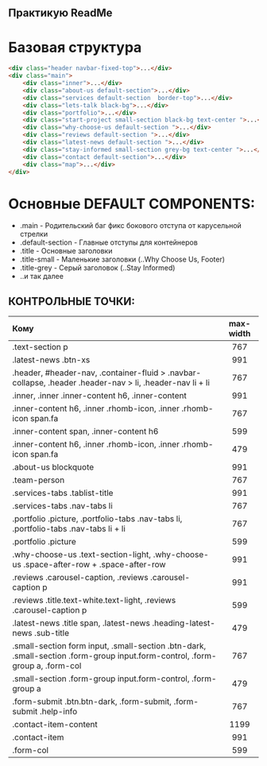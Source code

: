 Практикую ReadMe
---------------

Базовая структура
===========
```html
<div class="header navbar-fixed-top">...</div>
<div class="main">
    <div class="inner">...</div>
    <div class="about-us default-section">...</div>
    <div class="services default-section  border-top">...</div>
    <div class="lets-talk black-bg">...</div>
    <div class="portfolio">...</div>
    <div class="start-project small-section black-bg text-center ">...</div>
    <div class="why-choose-us default-section ">...</div>
    <div class="reviews default-section ">...</div>
    <div class="latest-news default-section ">...</div>
    <div class="stay-informed small-section grey-bg text-center ">...</div>
    <div class="contact default-section">...</div>
    <div class="map">...</div>
</div>
```

Основные DEFAULT COMPONENTS:
================

  * .main - Родительский баг фикс бокового отступа от карусельной стрелки
  * .default-section - Главные отступы для контейнеров
  * .title - Основные заголовки
  * .title-small - Маленькие заголовки (..Why Choose Us, Footer)
  * .title-grey - Серый заголовок (..Stay Informed)
  * ..и так далее

КОНТРОЛЬНЫЕ ТОЧКИ:
-----------------------------

|Кому|max-width|
|:-------------|:-----:|
|.text-section p|767|
|.latest-news .btn-xs|991|
|.header, #header-nav, .container-fluid > .navbar-collapse, .header .header-nav > li, .header-nav li + li|767|
|.inner, .inner .inner-content h6, .inner-content|991|
|.inner-content h6, .inner .rhomb-icon, .inner .rhomb-icon span.fa|767|
|.inner-content span, .inner-content h6|599|
|.inner-content h6, .inner .rhomb-icon, .inner .rhomb-icon span.fa|479|
|.about-us blockquote|991|
|.team-person|767|
|.services-tabs .tablist-title|991|
|.services-tabs .nav-tabs li|767|
|.portfolio .picture, .portfolio-tabs .nav-tabs li, .portfolio-tabs .nav-tabs li + li|767|
|.portfolio .picture|599|
|.why-choose-us .text-section-light, .why-choose-us .space-after-row + .space-after-row|991|
|.reviews .carousel-caption, .reviews .carousel-caption p|991|
|.reviews .title.text-white.text-light, .reviews .carousel-caption p|599|
|.latest-news .title span, .latest-news .heading-latest-news .sub-title|479|
|.small-section form input, .small-section .btn-dark, .small-section .form-group input.form-control, .form-group a, .form-col|767|
|.small-section .form-group input.form-control, .form-group a|479|
|.form-submit .btn.btn-dark, .form-submit, .form-submit .help-info|767|
|.contact-item-content|1199|
|.contact-item|991|
|.form-col|599|